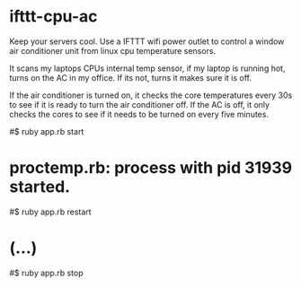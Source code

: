 # ifttt-cpu-ac
Keep your servers cool. Use a IFTTT wifi power outlet to control a window air conditioner unit from linux cpu temperature sensors.

It scans my laptops CPUs internal temp sensor, if my laptop is running hot, turns on the AC in my office. If its not, turns it makes sure it is off.

If the air conditioner is turned on, it checks the core temperatures every 30s to see if it is ready to turn the air conditioner off. If the AC is off, it only checks the cores to see if it needs to be turned on every five minutes.

#$ ruby app.rb start
#    proctemp.rb: process with pid 31939 started.
#$ ruby app.rb restart
#    (...)
#$ ruby app.rb stop